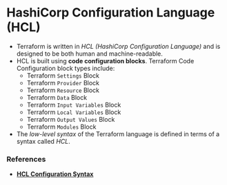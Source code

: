 # HashiCorp Configuration Language (HCL)
- Terraform is written in _HCL (HashiCorp Configuration Language)_ and is designed to be both human and machine-readable.
- HCL is built using **code configuration blocks**. Terraform Code Configuration block types include:
  - Terraform `Settings` Block
  - Terraform `Provider` Block
  - Terraform `Resource` Block
  - Terraform `Data` Block
  - Terraform `Input Variables` Block
  - Terraform `Local Variables` Block
  - Terraform `Output Values` Block
  - Terraform `Modules` Block
- The _low-level syntax_ of the Terraform language is defined in terms of a syntax called _HCL_.

### References
- [**HCL Configuration Syntax**](https://developer.hashicorp.com/terraform/language/syntax/configuration)
